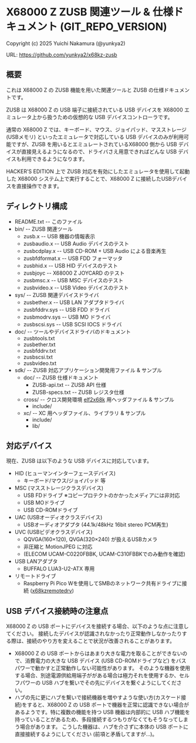 # X68000 Z ZUSB 関連ツール & 仕様ドキュメント (GIT_REPO_VERSION)

Copyright (c) 2025 Yuichi Nakamura (@yunkya2)

URL: https://github.com/yunkya2/x68kz-zusb

## 概要

これは X68000 Z の ZUSB 機能を用いた関連ツールと ZUSB の仕様ドキュメントです。

ZUSB は X68000 Z の USB 端子に接続されている USB デバイスを X68000 エミュレータ上から扱うための仮想的な USB デバイスコントローラです。

通常の X68000 Z では、キーボード、マウス、ジョイパッド、マスストレージ(USBメモリ) といったエミュレータで対応している USB デバイスのみが利用可能ですが、ZUSB を用いるとエミュレートされているX68000 側から USB デバイスが直接見えるようになるので、ドライバさえ用意できればどんな USB デバイスも利用できるようになります。

HACKER'S EDITION 上で ZUSB 対応を有効にしたエミュレータを使用して起動した X68000 システム上で実行することで、X68000 Z に接続したUSBデバイスを直接操作できます。


## ディレクトリ構成

* README.txt -- このファイル
* bin/ -- ZUSB 関連ツール
  * zusb.x -- USB 機器の情報表示
  * zusbaudio.x -- USB Audio デバイスのテスト
  * zusbcdplay.x -- USB CD-ROM + USB Audio による音楽再生
  * zusbfdformat.x -- USB FDD フォーマッタ
  * zusbhid.x -- USB HID デバイスのテスト
  * zusbjoyc -- X68000 Z JOYCARD のテスト
  * zusbmsc.x -- USB MSC デバイスのテスト
  * zusbvideo.x -- USB Video デバイスのテスト
* sys/ -- ZUSB 関連デバイスドライバ
  * zusbether.x -- USB LAN アダプタドライバ
  * zusbfddrv.sys -- USB FDD ドライバ
  * zusbmodrv.sys -- USB MO ドライバ
  * zusbscsi.sys -- USB SCSI IOCS ドライバ
* doc/ -- ツールやデバイスドライバのドキュメント
  * zusbtools.txt
  * zusbether.txt
  * zusbfddrv.txt
  * zusbscsi.txt
  * zusbvideo.txt
* sdk/ -- ZUSB 対応アプリケーション開発用ファイル & サンプル
  * doc/ -- ZUSB 仕様ドキュメント
    * ZUSB-api.txt -- ZUSB API 仕様
    * ZUSB-specs.txt -- ZUSB レジスタ仕様
  * cross/ -- クロス開発環境 [elf2x68k](https://github.com/yunkya2/elf2x68k) 用ヘッダファイル & サンプル
    * include/
  * xc/ -- XC 用ヘッダファイル、ライブラリ & サンプル
    * include/
    * lib/


## 対応デバイス

現在、ZUSB は以下のような USB デバイスに対応しています。

* HID (ヒューマンインターフェースデバイス)
  * キーボード/マウス/ジョイパッド 等
* MSC (マスストレージクラスデバイス)
  * USB FDドライブ   ※コピープロテクトのかかったメディアには非対応
  * USB MOドライブ
  * USB CD-ROMドライブ
* UAC (USBオーディオクラスデバイス)
  * USBオーディオアダプタ  (44.1k/48kHz 16bit stereo PCM再生)
* UVC (USBビデオクラスデバイス)
  * QQVGA(160×120), QVGA(320×240) が扱えるUSBカメラ
  * 非圧縮と MotionJPEG に対応
  * (ELECOM UCAM-C0220FBBK, UCAM-C310FBBKでのみ動作を確認)
* USB LANアダプタ
  * BUFFALO LUA3-U2-ATX 専用
* リモートドライブ
  * Raspberry Pi Pico Wを使用してSMBのネットワーク共有ドライブに接続 ([x68kzremotedrv](https://github.com/yunkya2/x68kzremotedrv/))


## USB デバイス接続時の注意点

X68000 Z の USB ポートにデバイスを接続する場合、以下のような点に注意してください。
接続したデバイスが認識されなかったり正常動作しなかったりする際は、接続のやり方を変えることで状況が改善されることがあります。

* X68000 Z の USB ポートからはあまり大きな電力を取ることができないので、消費電力の大きな USB デバイス (USB CD-ROMドライブなど) をバスパワーで動かすと正常動作しない可能性があります。
   そのような機器を使用する場合、別途電源供給用端子ががある場合は極力それを使用するか、セルフパワーの USB ハブを繋いでその先にデバイスを繋ぐようにしてください。
* ハブの先に更にハブを繋いで接続機器を増やすような使い方(カスケード接続)をすると、X68000 Z の USB ポートで機器を正常に認識できない場合があるようです。特に複数の機能を持つ USB 機器は内部的に USB ハブ機能を持っていることがあるため、多段接続するつもりがなくてもそうなってしまう場合があります。
   こうした機器は、ハブを介さずに本体の USB ポートに直接接続するようにしてください (前項と矛盾してますが…)。

